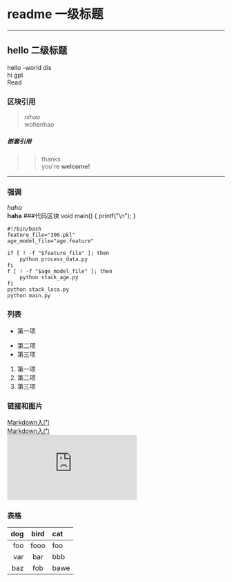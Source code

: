 # readme 一级标题
---
## hello  二级标题
hello -world dis  
hi gpl  
Read
### 区块引用
> *nihao*  
wohenhao
##### 嵌套引用
>> thanks  
you're **welcome!**
---
### 强调
_haha_  
**haha**
###代码区块
    void main()
    {
        printf("\n");
    }  

    #!/bin/bash
    feature_file="300.pkl"
    age_model_file="age.feature"

    if [ ! -f "$feature_file" ]; then
        python process_data.py
    fi
    f [ ! -f "$age_model_file" ]; then
        python stack_age.py
    fi
    python stack_loca.py
    python main.py
### 列表
* 第一项
- 第二项
- 第三项
1. 第一项
2. 第二项
3. 第三项
### 链接和图片
[Markdown入门](https://www.jianshu.com/p/q81RER)  
[Markdown入门](https://www.jianshu.com/p/q81RER)  
![tree](http://www.quanjing.com/imgbuy/ul0481-1025.html)
### 表格
dog|bird|cat
-:|:-:|:-
foo|fooo|foo
var|bar|bbb
baz|fob|bawe
